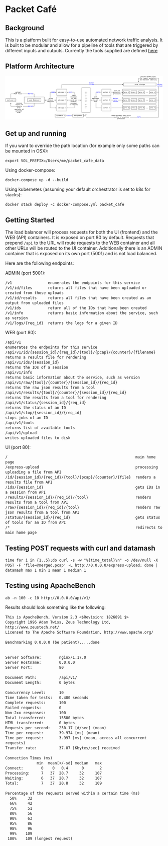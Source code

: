# Packet Café

## Background
This is a platform built for easy-to-use automated network traffic analysis. It is built to be modular and allow for a pipeline of tools that are triggered by different inputs and outputs. Currently the tools supplied are defined [here](https://github.com/CyberReboot/packet_cafe/blob/master/workers/workers.json)

## Platform Architecture
<img src="/docs/img/packet_cafe_diagram.png"/>

## Get up and running

If you want to override the path location (for example only some paths can be mounted in OSX):
```
export VOL_PREFIX=/Users/me/packet_cafe_data
```

Using docker-compose:
```
docker-compose up -d --build
```

Using kubernetes (assuming your default orchestrator is set to k8s for stacks):
```
docker stack deploy -c docker-compose.yml packet_cafe
```

## Getting Started

The load balancer will process requests for both the UI (frontend) and the WEB (API) containers. It is exposed on port 80 by default. Requests that prepend `/api` to the URL will route requests to the WEB container and all other URLs will be routed to the UI container.  Additionally there is an ADMIN container that is exposed on its own port (5001) and is not load balanced.

Here are the following endpoints:

ADMIN (port 5001):
```
/v1                enumerates the endpoints for this service
/v1/id/files       returns all files that have been uploaded or created from those uploads
/v1/id/results     returns all files that have been created as an output from uploaded files
/v1/ids            return all of the IDs that have been created
/v1/info           returns basic information about the service, such as version
/v1/logs/{req_id}  returns the logs for a given ID
```

WEB (port 80):
```
/api/v1                                                              enumerates the endpoints for this service
/api/v1/id/{session_id}/{req_id}/{tool}/{pcap}/{counter}/{filename}  returns a results file for rendering
/api/v1/ids/{session_id}                                             returns the IDs of a session
/api/v1/info                                                         returns basic information about the service, such as version
/api/v1/raw/{tool}/{counter}/{session_id}/{req_id}                   returns the raw json results from a tool
/api/v1/results/{tool}/{counter}/{session_id}/{req_id}               returns the results from a tool for rendering
/api/v1/status/{session_id}/{req_id}                                 returns the status of an ID
/api/v1/stop/{session_id}/{req_id}                                   stops jobs of an ID
/api/v1/tools                                                        returns list of available tools
/api/v1/upload                                                       writes uploaded files to disk
```

UI (port 80):
```
/                                                         main home page
/express-upload                                           processing uploading a file from API
/id/{session_id}/{req_id}/{tool}/{pcap}/{counter}/{file}  renders a results file from API
/ids/{session_id}                                         gets IDs in a session from API
/results/{session_id}/{req_id}/{tool}                     renders results from a tool from API
/raw/{session_id}/{req_id}/{tool}                         renders raw json results from a tool from API
/status/{session_id}/{req_id}                             gets status of tools for an ID from API
/*                                                        redirects to main home page
```

## Testing POST requests with curl and datamash

```
time for i in {1..5};do curl -s -w "%{time_total}\n" -o /dev/null -X POST -F 'file=@merged.pcap' -L http://0.0.0.0/express-upload; done | datamash max 1 min 1 mean 1 median 1
```

## Testing using ApacheBench

```
ab -n 100 -c 10 http://0.0.0.0/api/v1/
```

Results should look something like the following:
```
This is ApacheBench, Version 2.3 <$Revision: 1826891 $>
Copyright 1996 Adam Twiss, Zeus Technology Ltd, http://www.zeustech.net/
Licensed to The Apache Software Foundation, http://www.apache.org/

Benchmarking 0.0.0.0 (be patient).....done


Server Software:        nginx/1.17.0
Server Hostname:        0.0.0.0
Server Port:            80

Document Path:          /api/v1/
Document Length:        0 bytes

Concurrency Level:      10
Time taken for tests:   0.400 seconds
Complete requests:      100
Failed requests:        0
Non-2xx responses:      100
Total transferred:      15500 bytes
HTML transferred:       0 bytes
Requests per second:    250.17 [#/sec] (mean)
Time per request:       39.974 [ms] (mean)
Time per request:       3.997 [ms] (mean, across all concurrent requests)
Transfer rate:          37.87 [Kbytes/sec] received

Connection Times (ms)
              min  mean[+/-sd] median   max
Connect:        0    0   0.4      0       2
Processing:     7   37  20.7     32     107
Waiting:        6   37  20.7     32     107
Total:          7   37  20.8     32     109

Percentage of the requests served within a certain time (ms)
  50%     32
  66%     42
  75%     51
  80%     56
  90%     63
  95%     86
  98%     96
  99%    109
 100%    109 (longest request)
```
